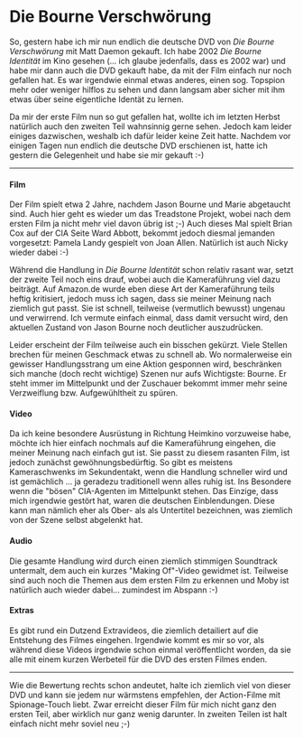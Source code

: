 # Die Bourne Verschwörung

So, gestern habe ich mir nun endlich die deutsche DVD von <cite>Die Bourne Verschwörung</cite> mit Matt Daemon gekauft. Ich habe 2002 <cite>Die Bourne Identität</cite> im Kino gesehen (... ich glaube jedenfalls, dass es 2002 war) und habe mir dann auch die DVD gekauft habe, da mit der Film einfach nur noch gefallen hat. Es war irgendwie einmal etwas anderes, einen sog. Topspion mehr oder weniger hilflos zu sehen und dann langsam aber sicher mit ihm etwas über seine eigentliche Identät zu lernen.

Da mir der erste Film nun so gut gefallen hat, wollte ich im letzten Herbst natürlich auch den zweiten Teil wahnsinnig gerne sehen. Jedoch kam leider einiges dazwischen, weshalb ich dafür leider keine Zeit hatte. Nachdem vor einigen Tagen nun endlich die deutsche DVD erschienen ist, hatte ich gestern die Gelegenheit und habe sie mir gekauft :-)

-------------------------------



<h4>Film</h4>
Der Film spielt etwa 2 Jahre, nachdem Jason Bourne und Marie abgetaucht sind. Auch hier geht es wieder um das Treadstone Projekt, wobei nach dem ersten Film ja nicht mehr viel davon übrig ist ;-) Auch dieses Mal spielt Brian Cox auf der CIA Seite Ward Abbott, bekommt jedoch diesmal jemanden vorgesetzt: Pamela Landy gespielt von Joan Allen. Natürlich ist auch Nicky wieder dabei :-) 

Während die Handlung in <cite>Die Bourne Identität</cite> schon relativ rasant war, setzt der zweite Teil noch eins drauf, wobei auch die Kameraführung viel dazu beiträgt. Auf Amazon.de wurde eben diese Art der Kameraführung teils heftig kritisiert, jedoch muss ich sagen, dass sie meiner Meinung nach ziemlich gut passt. Sie ist schnell, teilweise (vermutlich bewusst) ungenau und verwirrend. Ich vermute einfach einmal, dass damit versucht wird, den aktuellen Zustand von Jason Bourne noch deutlicher auszudrücken.

Leider erscheint der Film teilweise auch ein bisschen gekürzt. Viele Stellen brechen für meinen Geschmack etwas zu schnell ab. Wo normalerweise ein gewisser Handlungsstrang um eine Aktion gesponnen wird, beschränken sich manche (doch recht wichtige) Szenen nur aufs Wichtigste: Bourne. Er steht immer im Mittelpunkt und der Zuschauer bekommt immer mehr seine Verzweiflung bzw. Aufgewühltheit zu spüren.

<h4>Video</h4>
Da ich keine besondere Ausrüstung in Richtung Heimkino vorzuweise habe, möchte ich hier einfach nochmals auf die Kameraführung eingehen, die meiner Meinung nach einfach gut ist. Sie passt zu diesem rasanten Film, ist jedoch zunächst gewöhnungsbedürftig. So gibt es meistens Kameraschwenks im Sekundentakt, wenn die Handlung schneller wird und ist gemächlich ... ja geradezu traditionell wenn alles ruhig ist. Ins Besondere wenn die "bösen" CIA-Agenten im Mittelpunkt stehen.
Das Einzige, dass mich irgendwie gestört hat, waren die deutschen Einblendungen. Diese kann man nämlich eher als Ober- als als Untertitel bezeichnen, was ziemlich von der Szene selbst abgelenkt hat.

<h4>Audio</h4>
Die gesamte Handlung wird durch einen ziemlich stimmigen Soundtrack untermalt, dem auch ein kurzes "Making Of"-Video gewidmet ist. Teilweise sind auch noch die Themen aus dem ersten Film zu erkennen und Moby ist natürlich auch wieder dabei... zumindest im Abspann :-)

<h4>Extras</h4>
Es gibt rund ein Dutzend Extravideos, die ziemlich detailiert auf die Entstehung des Filmes eingehen. Irgendwie kommt es mir so vor, als während diese Videos irgendwie schon einmal veröffentlicht worden, da sie alle mit einem kurzen Werbeteil für die DVD des ersten Filmes enden.

---------------------

Wie die Bewertung rechts schon andeutet, halte ich ziemlich viel von dieser DVD und kann sie jedem nur wärmstens empfehlen, der Action-Filme mit Spionage-Touch liebt. Zwar erreicht dieser Film für mich nicht ganz den ersten Teil, aber wirklich nur ganz wenig darunter. In zweiten Teilen ist halt einfach nicht mehr soviel neu ;-)
